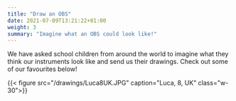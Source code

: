 ```yaml
---
title: "Draw an OBS"
date: 2021-07-09T13:21:22+01:00
weight: 3
summary: "Imagine what an OBS could look like!"
---
```


We have asked school children from around the world to imagine what they think our instruments look like and send us their drawings.  Check out some of our favourites below!

{{< figure src="/drawings/Luca8UK.JPG" caption="Luca, 8, UK" class="w-30">}}